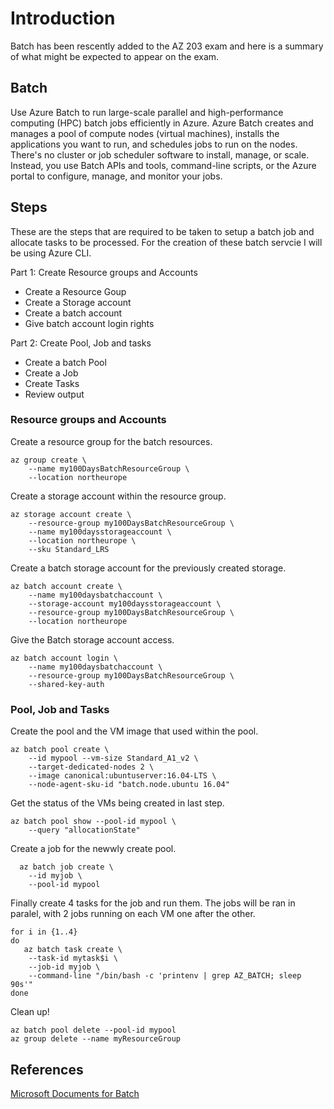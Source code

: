 # Introduction
Batch has been rescently added to the AZ 203 exam and here is a summary of what might be expected to appear on the exam. 

## Batch
Use Azure Batch to run large-scale parallel and high-performance computing (HPC) batch jobs efficiently in Azure. Azure Batch creates and manages a pool of compute nodes (virtual machines), installs the applications you want to run, and schedules jobs to run on the nodes. There's no cluster or job scheduler software to install, manage, or scale. Instead, you use Batch APIs and tools, command-line scripts, or the Azure portal to configure, manage, and monitor your jobs.

## Steps 
These are the steps that are required to be taken to setup a batch job and allocate tasks to be processed. For the creation of these batch servcie I will be using Azure CLI.  

Part 1: Create Resource groups and Accounts  
- Create a Resource Goup  
- Create a Storage account  
- Create a batch account 
- Give batch account login rights 

Part 2: Create Pool, Job and tasks  
- Create a batch Pool 
- Create a Job 
- Create Tasks 
- Review output 

### Resource groups and Accounts 

Create a resource group for the batch resources.
```shell
az group create \
    --name my100DaysBatchResourceGroup \
    --location northeurope
```
Create a storage account within the resource group. 
```shell
az storage account create \
    --resource-group my100DaysBatchResourceGroup \
    --name my100daysstorageaccount \
    --location northeurope \
    --sku Standard_LRS
```
Create a batch storage account for the previously created storage. 
```shell
az batch account create \
    --name my100daysbatchaccount \
    --storage-account my100daysstorageaccount \
    --resource-group my100DaysBatchResourceGroup \
    --location northeurope
```
Give the Batch storage account access. 
```shell
az batch account login \
    --name my100daysbatchaccount \
    --resource-group my100DaysBatchResourceGroup \
    --shared-key-auth
```

### Pool, Job and Tasks 

Create the pool and the VM image that used within the pool. 

```shell
az batch pool create \
    --id mypool --vm-size Standard_A1_v2 \
    --target-dedicated-nodes 2 \
    --image canonical:ubuntuserver:16.04-LTS \
    --node-agent-sku-id "batch.node.ubuntu 16.04" 
```
Get the status of the VMs being created in last step. 
```shell
az batch pool show --pool-id mypool \
    --query "allocationState"
```

Create a job for the newwly create pool.
```shell
  az batch job create \
    --id myjob \
    --pool-id mypool
```

Finally create 4 tasks for the job and run them. The jobs will be ran in paralel, with 2 jobs running on each VM one after the other.  
```shell
for i in {1..4}
do
   az batch task create \
    --task-id mytask$i \
    --job-id myjob \
    --command-line "/bin/bash -c 'printenv | grep AZ_BATCH; sleep 90s'"
done
```

Clean up!

```shell
az batch pool delete --pool-id mypool
az group delete --name myResourceGroup
```

## References 

[Microsoft Documents for Batch ](https://docs.microsoft.com/en-us/azure/batch/quick-create-cli) 
